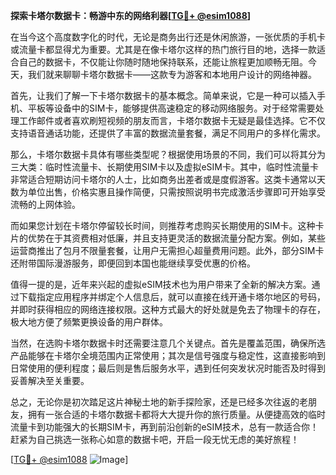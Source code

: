 **探索卡塔尔数据卡：畅游中东的网络利器[[TG💪+ @esim1088](https://t.me/s/esim1088)]**

在当今这个高度数字化的时代，无论是商务出行还是休闲旅游，一张优质的手机卡或流量卡都显得尤为重要。尤其是在像卡塔尔这样的热门旅行目的地，选择一款适合自己的数据卡，不仅能让你随时随地保持联系，还能让旅程更加顺畅无阻。今天，我们就来聊聊卡塔尔数据卡——这款专为游客和本地用户设计的网络神器。

首先，让我们了解一下卡塔尔数据卡的基本概念。简单来说，它是一种可以插入手机、平板等设备中的SIM卡，能够提供高速稳定的移动网络服务。对于经常需要处理工作邮件或者喜欢刷短视频的朋友而言，卡塔尔数据卡无疑是最佳选择。它不仅支持语音通话功能，还提供了丰富的数据流量套餐，满足不同用户的多样化需求。

那么，卡塔尔数据卡具体有哪些类型呢？根据使用场景的不同，我们可以将其分为三大类：临时性流量卡、长期使用SIM卡以及虚拟eSIM卡。其中，临时性流量卡非常适合短期访问卡塔尔的人士，比如商务出差者或是度假游客。这类卡通常以天数为单位出售，价格实惠且操作简便，只需按照说明书完成激活步骤即可开始享受流畅的上网体验。

而如果您计划在卡塔尔停留较长时间，则推荐考虑购买长期使用的SIM卡。这种卡片的优势在于其资费相对低廉，并且支持更灵活的数据流量分配方案。例如，某些运营商推出了包月不限量套餐，让用户无需担心超量费用问题。此外，部分SIM卡还附带国际漫游服务，即便回到本国也能继续享受优惠的价格。

值得一提的是，近年来兴起的虚拟eSIM技术也为用户带来了全新的解决方案。通过下载指定应用程序并绑定个人信息后，就可以直接在线开通卡塔尔地区的号码，并即时获得相应的网络连接权限。这种方式最大的好处就是免去了物理卡的存在，极大地方便了频繁更换设备的用户群体。

当然，在选购卡塔尔数据卡时还需要注意几个关键点。首先是覆盖范围，确保所选产品能够在卡塔尔全境范围内正常使用；其次是信号强度与稳定性，这直接影响到日常使用的便利程度；最后则是售后服务水平，遇到任何突发状况时能否及时得到妥善解决至关重要。

总之，无论你是初次踏足这片神秘土地的新手探险家，还是已经多次往返的老朋友，拥有一张合适的卡塔尔数据卡都将大大提升你的旅行质量。从便捷高效的临时流量卡到功能强大的长期SIM卡，再到前沿创新的eSIM技术，总有一款适合你！赶紧为自己挑选一张称心如意的数据卡吧，开启一段无忧无虑的美好旅程！

[[TG💪+ @esim1088](https://t.me/s/esim1088) ![Image](https://i.postimg.cc/4NQfJmqS/Snipaste-2025-05-13-00-14-12.png)]